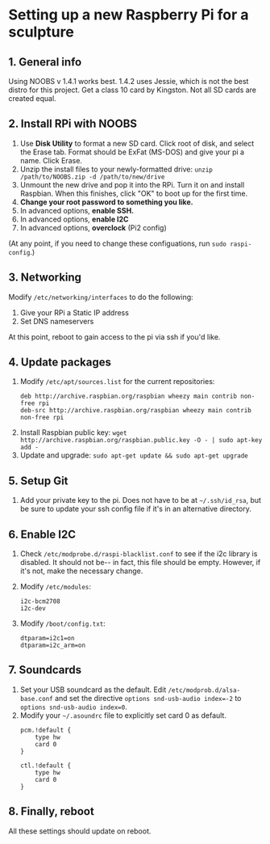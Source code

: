 #	Setting up a new Raspberry Pi for a sculpture

##	1. General info

Using NOOBS v 1.4.1 works best.  1.4.2 uses Jessie, which is not the best distro for this project.  Get a class 10 card by Kingston.  Not all SD cards are created equal.

##	2. Install RPi with NOOBS

1.	Use **Disk Utility** to format a new SD card. Click root of disk, and select the Erase tab.  Format should be ExFat (MS-DOS) and give your pi a name. Click Erase. 
1.	Unzip the install files to your newly-formatted drive:
	`unzip /path/to/NOOBS.zip -d /path/to/new/drive`
1.	Unmount the new drive and pop it into the RPi.  Turn it on and install Raspbian.  When this finishes, click "OK" to boot up for the first time.
1.	**Change your root password to something you like.**
1.	In advanced options, **enable SSH.**
1.	In advanced options, **enable I2C**
1.	In advanced options, **overclock** (Pi2 config)

(At any point, if you need to change these configuations, run `sudo raspi-config`.)

##	3. Networking

Modify `/etc/networking/interfaces` to do the following:

1.	Give your RPi a Static IP address 
1.	Set DNS nameservers

At this point, reboot to gain access to the pi via ssh if you'd like.

##	4. Update packages

1.	Modify `/etc/apt/sources.list` for the current repositories:
	```
	deb http://archive.raspbian.org/raspbian wheezy main contrib non-free rpi
	deb-src http://archive.raspbian.org/raspbian wheezy main contrib non-free rpi
	```
1.	Install Raspbian public key:
	`wget http://archive.raspbian.org/raspbian.public.key -O - | sudo apt-key add -`
1.	Update and upgrade:
	`sudo apt-get update && sudo apt-get upgrade`

##	5. Setup Git

1.	Add your private key to the pi.  Does not have to be at `~/.ssh/id_rsa`, but be sure to update your ssh config file if it's in an alternative directory.

##	6. Enable I2C

1.	Check `/etc/modprobe.d/raspi-blacklist.conf` to see if the i2c library is disabled.  It should not be-- in fact, this file should be empty.  However, if it's not, make the necessary change.

1.	Modify `/etc/modules`:
	```
	i2c-bcm2708
	i2c-dev
	```

1.	Modify `/boot/config.txt`:
	```
	dtparam=i2c1=on
	dtparam=i2c_arm=on
	```

##	7. Soundcards

1.	Set your USB soundcard as the default.  Edit `/etc/modprob.d/alsa-base.conf` and set the directive `options snd-usb-audio index=-2` to `options snd-usb-audio index=0`.
1.	Modify your `~/.asoundrc` file to explicitly set card 0 as default.
	```
	pcm.!default {
		type hw
		card 0
	}

	ctl.!default {
		type hw
		card 0
	}
	```

##	8. Finally, reboot

All these settings should update on reboot.